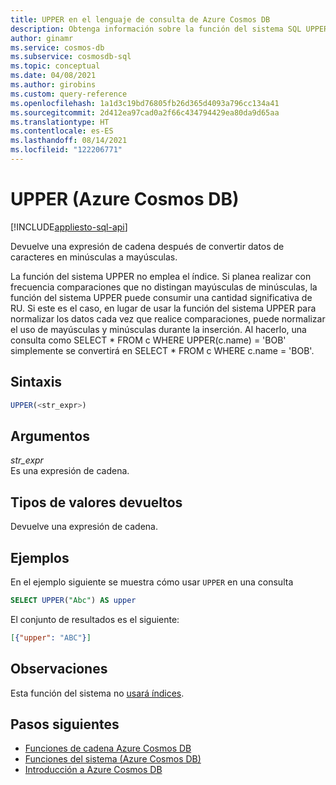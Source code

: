 ```yaml
---
title: UPPER en el lenguaje de consulta de Azure Cosmos DB
description: Obtenga información sobre la función del sistema SQL UPPER en Azure Cosmos DB.
author: ginamr
ms.service: cosmos-db
ms.subservice: cosmosdb-sql
ms.topic: conceptual
ms.date: 04/08/2021
ms.author: girobins
ms.custom: query-reference
ms.openlocfilehash: 1a1d3c19bd76805fb26d365d4093a796cc134a41
ms.sourcegitcommit: 2d412ea97cad0a2f66c434794429ea80da9d65aa
ms.translationtype: HT
ms.contentlocale: es-ES
ms.lasthandoff: 08/14/2021
ms.locfileid: "122206771"
---
```

# <a name="upper-azure-cosmos-db"></a>UPPER (Azure Cosmos DB)
[!INCLUDE[appliesto-sql-api](../includes/appliesto-sql-api.md)]

 Devuelve una expresión de cadena después de convertir datos de caracteres en minúsculas a mayúsculas.  

La función del sistema UPPER no emplea el índice. Si planea realizar con frecuencia comparaciones que no distingan mayúsculas de minúsculas, la función del sistema UPPER puede consumir una cantidad significativa de RU. Si este es el caso, en lugar de usar la función del sistema UPPER para normalizar los datos cada vez que realice comparaciones, puede normalizar el uso de mayúsculas y minúsculas durante la inserción. Al hacerlo, una consulta como SELECT * FROM c WHERE UPPER(c.name) = 'BOB' simplemente se convertirá en SELECT * FROM c WHERE c.name = 'BOB'.

## <a name="syntax"></a>Sintaxis
  
```sql
UPPER(<str_expr>)  
```  
  
## <a name="arguments"></a>Argumentos
  
*str_expr*  
   Es una expresión de cadena.  
  
## <a name="return-types"></a>Tipos de valores devueltos
  
  Devuelve una expresión de cadena.  
  
## <a name="examples"></a>Ejemplos
  
  En el ejemplo siguiente se muestra cómo usar `UPPER` en una consulta  
  
```sql
SELECT UPPER("Abc") AS upper  
```  
  
 El conjunto de resultados es el siguiente:  
  
```json
[{"upper": "ABC"}]  
```

## <a name="remarks"></a>Observaciones

Esta función del sistema no [usará índices](../index-overview.md#index-usage).

## <a name="next-steps"></a>Pasos siguientes

- [Funciones de cadena Azure Cosmos DB](sql-query-string-functions.md)
- [Funciones del sistema (Azure Cosmos DB)](sql-query-system-functions.md)
- [Introducción a Azure Cosmos DB](../introduction.md)
